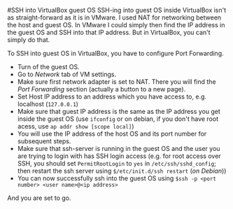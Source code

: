 #SSH into VirtualBox guest OS
SSH-ing into guest OS inside VirtualBox isn't as straight-forward as it is in VMware. I used NAT for networking between the host and guest OS. In VMware I could simply then find the IP address in the guest OS and SSH into that IP address. But in VirtualBox, you can't simply do that.

To SSH into guest OS in VirtualBox, you have to configure Port Forwarding.

* Turn of the guest OS.
* Go to _Network_ tab of VM settings.
* Make sure first network adapter is set to NAT. There you will find the _Port Forwarding_ section (actually a button to a new page).
* Set Host IP address to an address which you have access to, e.g. localhost (`127.0.0.1`)
* Make sure that guest IP address is the same as the IP address you get inside the guest OS (use `ifconfig` or on debian, if you don't have root acess, use `ap addr show [scope local]`)
* You will use the IP address of the host OS and its port number for subsequent steps.
* Make sure that ssh-server is running in the guest OS and the user you are trying to login with has SSH login access (e.g. for root access over SSH, you should set `PermitRootLogin` to `yes` in `/etc/ssh/sshd_config`; then restart the ssh server using `$/etc/init.d/ssh restart` (_on Debian_))
* You can now successfully ssh into the guest OS using `$ssh -p <port number> <user name>@<ip address>`

And you are set to go.
